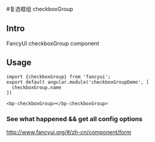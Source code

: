 #复选框组 checkboxGroup

## Intro

FancyUI checkboxGroup component

## Usage

```
import {checkboxGroup} from 'fancyui';
export default angular.module('checkboxGroupDemo', [
  checkboxGroup.name
])
```

```
<bp-checkboxGroup></bp-checkboxGroup>
```

### See what happened && get all config options 

http://www.fancyui.org/#/zh-cn/component/form
